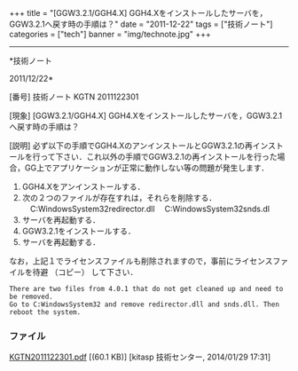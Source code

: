 ﻿+++
title = "[GGW3.2.1/GGH4.X] GGH4.Xをインストールしたサーバを，GGW3.2.1へ戻す時の手順は？"
date = "2011-12-22"
tags = ["技術ノート"]
categories = ["tech"]
banner = "img/technote.jpg"
+++

-----------------------------------------------------------------------------------------------------------------------------

*技術ノート

2011/12/22*


[番号]
技術ノート KGTN 2011122301

[現象]
[GGW3.2.1/GGH4.X]
GGH4.Xをインストールしたサーバを，GGW3.2.1へ戻す時の手順は？

[説明]
必ず以下の手順でGGH4.XのアンインストールとGGW3.2.1の再インストールを行って下さい．これ以外の手順でGGW3.2.1の再インストールを行った場合，GG上でアプリケーションが正常に動作しない等の問題が発生します．

1) GGH4.Xをアンインストールする．
2) 次の２つのファイルが存在すれは，それらを削除する．
　C:WindowsSystem32redirector.dll
　C:WindowsSystem32snds.dl
3) サーバを再起動する．
4) GGW3.2.1をインストールする．
5) サーバを再起動する．

なお，上記１でライセンスファイルも削除されますので，事前にライセンスファイルを待避
（コピー） して下さい．

    There are two files from 4.0.1 that do not get cleaned up and need to be removed.
    Go to C:WindowsSystem32 and remove redirector.dll and snds.dll. Then reboot the system.


### ファイル

 
 


[KGTN2011122301.pdf](http://techreport.kitasp.net/attachments/download/1518/KGTN2011122301.pdf)
 [(60.1 KB)] [kitasp 技術センター, 2014/01/29
17:31]


 


 

